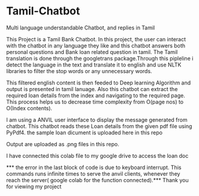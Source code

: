 # Tamil-Chatbot
Multi language understandable Chatbot, and replies in Tamil  

This Project is a Tamil Bank Chatbot. In this project, the user can interact with the chatbot in any language
they like and this chatbot answers both personal questions and Bank loan related question in tamil. The Tamil translation
is done through the googletrans package.Through this pipleline i detect the language in the text and translate it to english and
use NLTK libraries to filter the stop words or any unnecessary words.

This filtered english content is then feeded to Deep learning Algorithm and output is presented in tamil lanuage.
Also this chatbot can extract the required loan details from the index and navigating to the required page. This process helps us to decrease 
time complexity from O(page nos) to O(Index contents).

I am using a ANVIL user interface to display the message generated from chatbot. This chatbot reads these Loan details from the given pdf file using PyPdf4. the sample loan dicument is uploaded here in this repo

Output are uploaded as .png files in this repo.

I have connected this colab file to my google drive to access the loan doc


*** the error in the last block of code is due to keyboard interrupt. This commands runs infinite times to serve the anvil clients, whenever they reach the server( google colab for the function connected).***
Thank you for viewing my project
